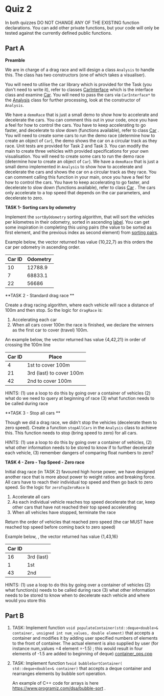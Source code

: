 Quiz 2
======

In both quizzes DO NOT CHANGE ANY OF THE EXISTING function declarations. You can add other private functions, but your code will only be tested against the currently defined public functions.

Part A
------

**Preamble**

We are in charge of a drag race and will design a class `Analysis` to handle this. The class has two constructors (one of which takes a visualiser). 

You will need to utilise the car library which is provided for the Task (you don't need to write it), refer to classes [CarInterface](./a1/dep/include/carinterface.h) which is the interface class and examine [Car](./a1/dep/include/car.h). You will need to pass the cars via `CarInterface*` to the [Analysis](./a1/analysis.h) class for further processing, look at the constructor of `Analysis`. 

We have a `demoRace` that is just a small demo to show how to accelerate and decelerate the cars.  You can comment this out in your code, once you have a feel for how to control the cars. 
You have to keep accelerating to go faster, and decelerate to slow down (functions available), refer to class [Car](./a1/dep/include/car.h) . You will need to create some cars to run the demo race (determine how to create an object of `Car`), the demo shows the car on a circular track as they race. Unit tests are provided for Task 2 and Task 3.
You can modify the main to create three vehicles with provided specifications for your own visualisation. You will need to create some cars to run the demo race (determine how to create an object of `Car`). We have a `demoRace` that is just a small demo implemented in `Analysis` to show how to accelerate and decelerate the cars and shows the car on a circular track as they race.  You can comment calling this function in your main, once you have a feel for how to control the cars. You have to keep accelerating to go faster, and decelerate to slow down (functions available), refer to class [Car](./a1/dep/include/car.h) . The cars only accelerate to a top speed that depends on the car parameters, and decelerate to zero. 

**TASK 1- Sorting cars by odometry**

Implement the `sortByOdometry` sorting algorithm, that will sort the vehicles per kilometres in their odometry, sorted in ascending [label](order). You can get some inspiration in completing this using pairs (the value to be sorted as first element, and the previous index as second element) from [sorting pairs](https://www.geeksforgeeks.org/keep-track-of-previous-indexes-after-sorting-a-vector-in-c-stl/).

Example below, the vector returned has value {10,22,7} as this orders the car per odometry in ascending order.

| Car ID | Odometry | 
| ------ | -------- | 
| 10     | 12788.9  | 
| 7      | 68833.1  | 
| 22     | 56686    | 

**TASK 2 - Standard drag race **

Create a drag racing algorithm, where each vehicle will race a distance of 100m and then stop. So the logic for `dragRace` is:

  1. Accelerating each car 
  2. When all cars cover 100m the race is finished, we declare the winners as the first car to cover (travel) 100m. 

 An example below, the vector returned has value {4,42,21} in order of crossing the 100m line

| Car ID | Place                   |
| ------ | ----------------------- |
| 4      | 1st to cover 100m        |
| 21     | 3rd (last) to cover 100m |
| 42     | 2nd to cover 100m        |

HINTS: (1) use a loop to do this by going over a container of vehicles (2) what do we need to query at beginning of race (3) what function needs to be called during race 

**TASK 3 - Stop all cars  **

Though we did a drag race, we didn't stop the vehicles (decelerate them to zero speed). Create a function `stopAllCars` in the `Analysis` class to achieve this. This function needs to stop (bring speed to zero) for all cars.

HINTS: (1) use a loop to do this by going over a container of vehicles, (2) what other information needs to be stored to know if to further decelerate each vehicle, (3) remember dangers of comparing float numbers to zero?

**TASK 4 -  Zero - Top Speed - Zero race**

Initial drag race (in TASK 2) favoured high horse power, we have designed another race that is more about power to weight ratios and breaking force. All cars have to reach their individual top speed and then go back to zero speed.  So the logic for `zeroTopZeroRace` is

 1. Accelerate all cars
 2. As each individual vehicle reaches top speed decelerate that car, keep other cars that have not reached their top speed accelerating
 3. When all vehicles have stopped, terminate the race

 Return the order of vehicles that reached zero speed (the car MUST have reached top speed before coming back to zero speed)

Example below, , the vector returned has value {1,43,16} 

| Car ID |            |
| ------ | ---------- |
| 16     | 3rd (last) |
| 1      | 1st        |
| 43     | 2nd        |



HINTS: (1) use a loop to do this by going over a container of vehicles (2) what function(s) needs to be called during race (3) what other information needs to be stored to know when to decelerate each vehicle and where would you store this


Part B
------

1. TASK: Implement function `void populateContainer(std::deque<double>& container, unsigned int num_values, double element)` that accepts a container and modifies it by adding user specified numbers of elements to the front of container. The actual element is also supplied by user (for instance num_values =4 element =-1.5) ; this would result in four elements of -1.5 are added to beginning of deque)  [container_ops.cpp](./a/container_ops.cpp)

2. TASK: Implement function t`void bubbleSortContainer( std::deque<double>& container)` that accepts a deque container and rearranges elements by bubble sort operation.

   An example of C++ code for arrays is here https://www.programiz.com/dsa/bubble-sort . 

